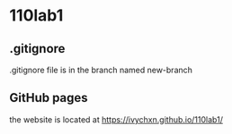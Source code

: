 # 110lab1

## .gitignore
.gitignore file is in the branch named new-branch

## GitHub pages
the website is located at https://ivychxn.github.io/110lab1/
